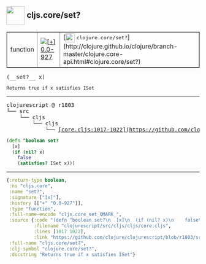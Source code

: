 ## <img width="48px" valign="middle" src="http://i.imgur.com/Hi20huC.png"> cljs.core/set?

 <table border="1">
<tr>
<td>function</td>
<td><a href="https://github.com/cljsinfo/api-refs/tree/0.0-927"><img valign="middle" alt="[+] 0.0-927" src="https://img.shields.io/badge/+-0.0--927-lightgrey.svg"></a> </td>
<td>
[<img height="24px" valign="middle" src="http://i.imgur.com/1GjPKvB.png"> <samp>clojure.core/set?</samp>](http://clojure.github.io/clojure/branch-master/clojure.core-api.html#clojure.core/set?)
</td>
</tr>
</table>

 <samp>
(__set?__ x)<br>
</samp>

```
Returns true if x satisfies ISet
```

---

 <pre>
clojurescript @ r1803
└── src
    └── cljs
        └── cljs
            └── <ins>[core.cljs:1017-1022](https://github.com/clojure/clojurescript/blob/r1803/src/cljs/cljs/core.cljs#L1017-L1022)</ins>
</pre>

```clj
(defn ^boolean set?
  [x]
  (if (nil? x)
    false
    (satisfies? ISet x)))
```


---

```clj
{:return-type boolean,
 :ns "cljs.core",
 :name "set?",
 :signature ["[x]"],
 :history [["+" "0.0-927"]],
 :type "function",
 :full-name-encode "cljs.core_set_QMARK_",
 :source {:code "(defn ^boolean set?\n  [x]\n  (if (nil? x)\n    false\n    (satisfies? ISet x)))",
          :filename "clojurescript/src/cljs/cljs/core.cljs",
          :lines [1017 1022],
          :link "https://github.com/clojure/clojurescript/blob/r1803/src/cljs/cljs/core.cljs#L1017-L1022"},
 :full-name "cljs.core/set?",
 :clj-symbol "clojure.core/set?",
 :docstring "Returns true if x satisfies ISet"}

```

